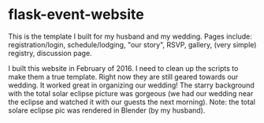 # flask-event-website
This is the template I built for my husband and my wedding. Pages include: registration/login, schedule/lodging, "our story", RSVP, gallery, (very simple) registry, discussion page.


I built this website in February of 2016. I need to clean up the scripts to make them a true template. Right now they are still geared towards our wedding. It worked great in organizing our wedding! The starry background with the total solar eclipse picture was gorgeous (we had our wedding near the eclipse and watched it with our guests the next morning). Note: the total solare eclipse pic was rendered in Blender (by my husband). 

